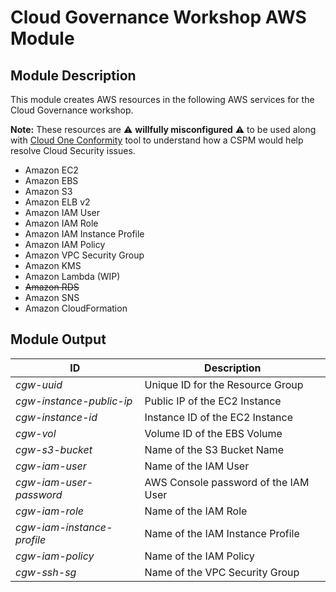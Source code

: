 # Cloud Governance Workshop AWS Module

## Module Description

This module creates AWS resources in the following AWS services for the Cloud Governance workshop.

**Note:** These resources are :warning: **willfully misconfigured** :warning: to be used along with [Cloud One Conformity](https://cloudconformity.com) tool to understand how a CSPM would help resolve Cloud Security issues.

- Amazon EC2
- Amazon EBS
- Amazon S3
- Amazon ELB v2
- Amazon IAM User
- Amazon IAM Role
- Amazon IAM Instance Profile
- Amazon IAM Policy
- Amazon VPC Security Group
- Amazon KMS
- Amazon Lambda (WIP)
- ~~Amazon RDS~~
- Amazon SNS
- Amazon CloudFormation


## Module Output

ID | Description
---|--------------
*cgw-uuid* | Unique ID for the Resource Group
*cgw-instance-public-ip* | Public IP of the EC2 Instance
*cgw-instance-id* | Instance ID of the EC2 Instance
*cgw-vol* | Volume ID of the EBS Volume
*cgw-s3-bucket* | Name of the S3 Bucket Name
*cgw-iam-user* | Name of the IAM User
*cgw-iam-user-password* | AWS Console password of the IAM User
*cgw-iam-role* | Name of the IAM Role
*cgw-iam-instance-profile* | Name of the IAM Instance Profile
*cgw-iam-policy* | Name of the IAM Policy
*cgw-ssh-sg* | Name of the VPC Security Group